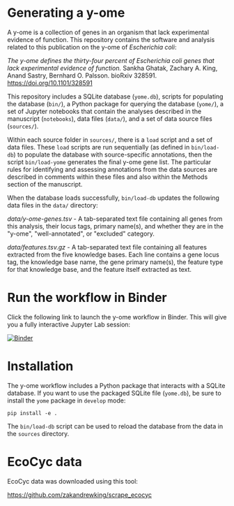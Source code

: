 # Generating a y-ome

A y-ome is a collection of genes in an organism that lack experimental evidence
of function. This repository contains the software and analysis related to this
publication on the y-ome of _Escherichia coli_:

*The y-ome defines the thirty-four percent of Escherichia coli genes that lack
experimental evidence of function.* Sankha Ghatak, Zachary A. King, Anand
Sastry, Bernhard O. Palsson. bioRxiv 328591. https://doi.org/10.1101/328591

This repository includes a SQLite database (`yome.db`), scripts for populating
the database (`bin/`), a Python package for querying the database (`yome/`), a
set of Jupyter notebooks that contain the analyses described in the manuscript
(`notebooks`), data files (`data/`), and a set of data source files
(`sources/`).

Within each source folder in `sources/`, there is a `load` script and a set of
data files. These `load` scripts are run sequentially (as defined in
`bin/load-db`) to populate the database with source-specific annotations, then
the script `bin/load-yome` generates the final y-ome gene list. The particular
rules for identifying and assessing annotations from the data sources are
described in comments within these files and also within the Methods section of
the manuscript.

When the database loads successfully, `bin/load-db` updates the following data
files in the `data/` directory:

*data/y-ome-genes.tsv* - A tab-separated text file containing all genes from this
analysis, their locus tags, primary name(s), and whether they are in the
"y-ome", "well-annotated", or "excluded" category.

*data/features.tsv.gz* - A tab-separated text file containing all features extracted
from the five knowledge bases. Each line contains a gene locus tag, the
knowledge base name, the gene primary name(s), the feature type for that
knowledge base, and the feature itself extracted as text.

# Run the workflow in Binder

Click the following link to launch the y-ome workflow in Binder. This will give
you a fully interactive Jupyter Lab session:

[![Binder](https://mybinder.org/badge.svg)](https://mybinder.org/v2/gh/zakandrewking/y-ome/master?urlpath=lab/tree/notebooks)

# Installation

The y-ome workflow includes a Python package that interacts with a SQLite
database. If you want to use the packaged SQLite file (`yome.db`), be sure to
install the `yome` package in `develop` mode:

```
pip install -e .
```

The `bin/load-db` script can be used to reload the database from the data in the
`sources` directory.

# EcoCyc data

EcoCyc data was downloaded using this tool:

https://github.com/zakandrewking/scrape_ecocyc
